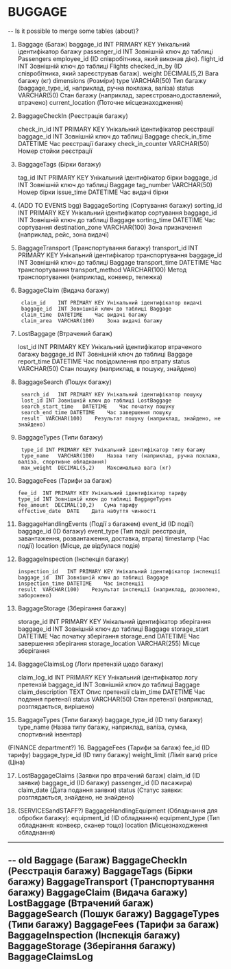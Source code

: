 # BUGGAGE

-- Is it possible to merge some tables (about)? 

1. Baggage (Багаж)
    baggage_id	INT PRIMARY KEY	Унікальний ідентифікатор багажу
    passenger_id	INT	Зовнішній ключ до таблиці Passengers
    employee_id (ID співробітника, який виконав дію).
    flight_id	INT	Зовнішній ключ до таблиці Flights
    checked_in_by (ID співробітника, який зареєстрував багаж).
    weight	DECIMAL(5,2)	Вага багажу (кг)
     dimensions (Розміри)
    type	VARCHAR(50)	Тип багажу (baggage_type_id, наприклад, ручна поклажа, валіза)
    status	VARCHAR(50)	Стан багажу (наприклад, зареєстровано,доставлений, втрачено)
    current_location (Поточне місцезнаходження)


2. BaggageCheckIn (Реєстрація багажу)
    
    check_in_id	INT PRIMARY KEY	Унікальний ідентифікатор реєстрації
    baggage_id	INT	Зовнішній ключ до таблиці Baggage
    check_in_time	DATETIME	Час реєстрації багажу
    check_in_counter	VARCHAR(50)	Номер стойки реєстрації

3. BaggageTags (Бірки багажу)
    
    tag_id	INT PRIMARY KEY	Унікальний ідентифікатор бірки
    baggage_id	INT	Зовнішній ключ до таблиці Baggage
    tag_number	VARCHAR(50)	Номер бірки
    issue_time	DATETIME	Час видачі бірки

4. (ADD TO EVENtS bgg) BaggageSorting (Сортування багажу)
    sorting_id	INT PRIMARY KEY	Унікальний ідентифікатор сортування
    baggage_id	INT	Зовнішній ключ до таблиці Baggage
    sorting_time	DATETIME	Час сортування
    destination_zone	VARCHAR(100)	Зона призначення (наприклад, рейс, зона видачі)

5. BaggageTransport (Транспортування багажу)
        transport_id	INT PRIMARY KEY	Унікальний ідентифікатор транспортування
        baggage_id	INT	Зовнішній ключ до таблиці Baggage
        transport_time	DATETIME	Час транспортування
        transport_method	VARCHAR(100)	Метод транспортування (наприклад, конвеєр, тележка)

6. BaggageClaim (Видача багажу)
        
        claim_id	INT PRIMARY KEY	Унікальний ідентифікатор видачі
        baggage_id	INT	Зовнішній ключ до таблиці Baggage
        claim_time	DATETIME	Час видачі багажу
        claim_area	VARCHAR(100)	Зона видачі багажу

7. LostBaggage (Втрачений багаж)
    
    lost_id	INT PRIMARY KEY	Унікальний ідентифікатор втраченого багажу
    baggage_id	INT	Зовнішній ключ до таблиці Baggage
    report_time	DATETIME	Час повідомлення про втрату
    status	VARCHAR(50)	Стан пошуку (наприклад, в пошуку, знайдено)

8. BaggageSearch (Пошук багажу)
        
        search_id	INT PRIMARY KEY	Унікальний ідентифікатор пошуку
        lost_id	INT	Зовнішній ключ до таблиці LostBaggage
        search_start_time	DATETIME	Час початку пошуку
        search_end_time	DATETIME	Час завершення пошуку
        result	VARCHAR(100)	Результат пошуку (наприклад, знайдено, не знайдено)

9. BaggageTypes (Типи багажу)
        
        type_id	INT PRIMARY KEY	Унікальний ідентифікатор типу багажу
        type_name	VARCHAR(100)	Назва типу (наприклад, ручна поклажа, валіза, спортивне обладнання)
        max_weight	DECIMAL(5,2)	Максимальна вага (кг)

10. BaggageFees (Тарифи за багаж)
        
        fee_id	INT PRIMARY KEY	Унікальний ідентифікатор тарифу
        type_id	INT	Зовнішній ключ до таблиці BaggageTypes
        fee_amount	DECIMAL(10,2)	Сума тарифу
        effective_date	DATE	Дата набуття чинності

11. BaggageHandlingEvents (Події з багажем)
        event_id (ID події)
        baggage_id (ID багажу)
        event_type (Тип події: реєстрація, завантаження, розвантаження, доставка, втрата)
        timestamp (Час події)
        location (Місце, де відбулася подія)

12. BaggageInspection (Інспекція багажу)
        
        inspection_id	INT PRIMARY KEY	Унікальний ідентифікатор інспекції
        baggage_id	INT	Зовнішній ключ до таблиці Baggage
        inspection_time	DATETIME	Час інспекції
        result	VARCHAR(100)	Результат інспекції (наприклад, дозволено, заборонено)

13. BaggageStorage (Зберігання багажу)
    
    storage_id	INT PRIMARY KEY	Унікальний ідентифікатор зберігання
    baggage_id	INT	Зовнішній ключ до таблиці Baggage
    storage_start	DATETIME	Час початку зберігання
    storage_end	DATETIME	Час завершення зберігання
    storage_location	VARCHAR(255)	Місце зберігання

14. BaggageClaimsLog (Логи претензій щодо багажу)
    
    claim_log_id	INT PRIMARY KEY	Унікальний ідентифікатор логу претензій
    baggage_id	INT	Зовнішній ключ до таблиці Baggage
    claim_description	TEXT	Опис претензії
    claim_time	DATETIME	Час подання претензії
    status	VARCHAR(50)	Стан претензії (наприклад, розглядається, вирішено)

15. BaggageTypes (Типи багажу)
        baggage_type_id (ID типу багажу)
        type_name (Назва типу багажу, наприклад, валіза, сумка, спортивний інвентар)

(FINANCE department?) 
16. BaggageFees (Тарифи за багаж)
        fee_id (ID тарифу)
        baggage_type_id (ID типу багажу)
        weight_limit (Ліміт ваги)
        price (Ціна)

17. LostBaggageClaims (Заявки про втрачений багаж)
        claim_id (ID заявки)
        baggage_id (ID багажу)
        passenger_id (ID пасажира)
        claim_date (Дата подання заявки)
        status (Статус заявки: розглядається, знайдено, не знайдено)

18. (SERVICESandSTAFF?) BaggageHandlingEquipment (Обладнання для обробки багажу):
    equipment_id (ID обладнання)
    equipment_type (Тип обладнання: конвеєр, сканер тощо)
    location (Місцезнаходження обладнання)

---------------
-- old
 Baggage (Багаж)
 BaggageCheckIn (Реєстрація багажу)
 BaggageTags (Бірки багажу)
 BaggageTransport (Транспортування багажу)
 BaggageClaim (Видача багажу)
 LostBaggage (Втрачений багаж)
 BaggageSearch (Пошук багажу)
 BaggageTypes (Типи багажу)
 BaggageFees (Тарифи за багаж)
 BaggageInspection (Інспекція багажу)
 BaggageStorage (Зберігання багажу)
 BaggageClaimsLog 
 ----------------
